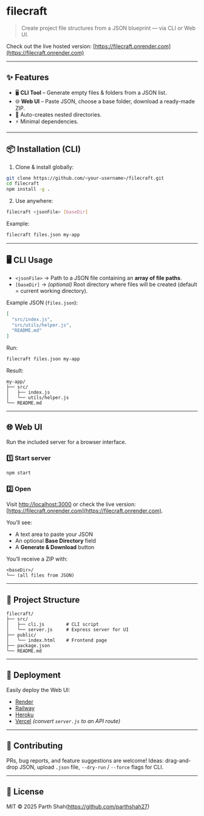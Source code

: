 # filecraft

> Create project file structures from a JSON blueprint — via CLI or Web UI.

Check out the live hosted version: [https://filecraft.onrender.com](https://filecraft.onrender.com)

---

## ✨ Features

* 🖥️ **CLI Tool** – Generate empty files & folders from a JSON list.
* 🌐 **Web UI** – Paste JSON, choose a base folder, download a ready-made ZIP.
* 📁 Auto-creates nested directories.
* ⚡ Minimal dependencies.

---

## 📦 Installation (CLI)

1. Clone & install globally:

```bash
git clone https://github.com/<your-username>/filecraft.git
cd filecraft
npm install -g .
```

2. Use anywhere:

```bash
filecraft <jsonFile> [baseDir]
```

Example:

```bash
filecraft files.json my-app
```

---

## 🖥️ CLI Usage

* `<jsonFile>` → Path to a JSON file containing an **array of file paths**.
* `[baseDir]` → *(optional)* Root directory where files will be created (default = current working directory).

Example JSON (`files.json`):

```json
[
  "src/index.js",
  "src/utils/helper.js",
  "README.md"
]
```

Run:

```bash
filecraft files.json my-app
```

Result:

```
my-app/
├── src/
│   ├── index.js
│   └── utils/helper.js
└── README.md
```

---

## 🌐 Web UI

Run the included server for a browser interface.

### 1️⃣ Start server

```bash
npm start
```

### 2️⃣ Open

Visit [http://localhost:3000](http://localhost:3000) or check the live version: [https://filecraft.onrender.com](https://filecraft.onrender.com).

You’ll see:

* A text area to paste your JSON
* An optional **Base Directory** field
* A **Generate & Download** button

You’ll receive a ZIP with:

```
<baseDir>/
└── (all files from JSON)
```

---

## 📂 Project Structure

```
filecraft/
├── src/
│   ├── cli.js        # CLI script
│   └── server.js     # Express server for UI
├── public/
│   └── index.html    # Frontend page
├── package.json
└── README.md
```

---

## 🚀 Deployment

Easily deploy the Web UI:

* [Render](https://render.com)
* [Railway](https://railway.app/)
* [Heroku](https://heroku.com)
* [Vercel](https://vercel.com/) *(convert `server.js` to an API route)*

---

## 🤝 Contributing

PRs, bug reports, and feature suggestions are welcome!
Ideas: drag-and-drop JSON, upload `.json` file, `--dry-run` / `--force` flags for CLI.

---

## 📄 License

MIT © 2025 Parth Shah(https://github.com/parthshah27)
